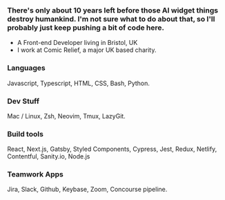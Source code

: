 ### There's only about 10 years left before those AI widget things destroy humankind. I'm not sure what to do about that, so I'll probably just keep pushing a bit of code here.

- A Front-end Developer living in Bristol, UK
- I work at Comic Relief, a major UK based charity.

### Languages
Javascript, Typescript, HTML, CSS, Bash, Python.

### Dev Stuff
Mac / Linux, Zsh, Neovim, Tmux, LazyGit.

### Build tools
React, Next.js, Gatsby, Styled Components, Cypress, Jest, Redux, Netlify, Contentful, Sanity.io, Node.js

### Teamwork Apps
Jira, Slack, Github, Keybase, Zoom, Concourse pipeline.

